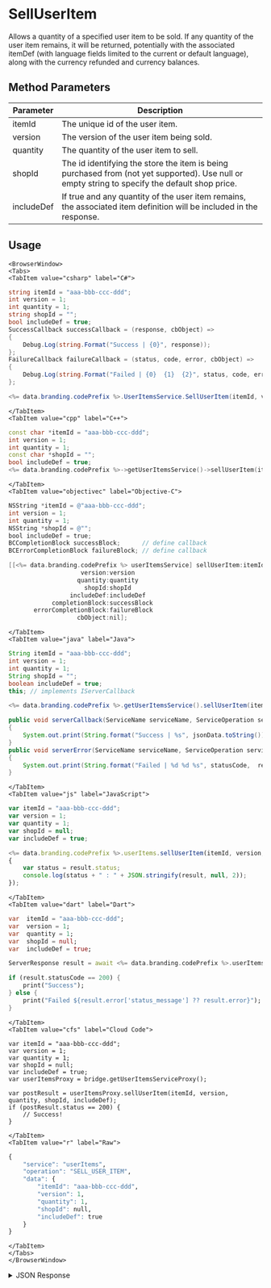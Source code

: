 # SellUserItem

Allows a quantity of a specified user item to be sold. If any quantity of the user item remains, it will be returned, potentially with the associated itemDef (with language fields limited to the current or default language), along with the currency refunded and currency balances.

<PartialServop service_name="userItems" operation_name="SELL_USER_ITEM" />

## Method Parameters
Parameter | Description
--------- | -----------
itemId | The unique id of the user item. 
version | The version of the user item being sold. 
quantity | The quantity of the user item to sell. 
shopId | The id identifying the store the item is being purchased from (not yet supported). Use null or empty string to specify the default shop price.
includeDef | If true and any quantity of the user item remains, the associated item definition will be included in the response. 

## Usage

```mdx-code-block
<BrowserWindow>
<Tabs>
<TabItem value="csharp" label="C#">
```

```csharp
string itemId = "aaa-bbb-ccc-ddd";
int version = 1;
int quantity = 1;
string shopId = "";
bool includeDef = true;
SuccessCallback successCallback = (response, cbObject) =>
{
    Debug.Log(string.Format("Success | {0}", response));
};
FailureCallback failureCallback = (status, code, error, cbObject) =>
{
    Debug.Log(string.Format("Failed | {0}  {1}  {2}", status, code, error));
};

<%= data.branding.codePrefix %>.UserItemsService.SellUserItem(itemId, version, quantity, shopId, includeDef, successCallback, failureCallback);
```

```mdx-code-block
</TabItem>
<TabItem value="cpp" label="C++">
```

```cpp
const char *itemId = "aaa-bbb-ccc-ddd";
int version = 1;
int quantity = 1;
const char *shopId = "";
bool includeDef = true;
<%= data.branding.codePrefix %>->getUserItemsService()->sellUserItem(itemId, version, quantity, shopId, includeDef, this);
```

```mdx-code-block
</TabItem>
<TabItem value="objectivec" label="Objective-C">
```

```objectivec
NSString *itemId = @"aaa-bbb-ccc-ddd";
int version = 1;
int quantity = 1;
NSString *shopId = @"";
bool includeDef = true;
BCCompletionBlock successBlock;      // define callback
BCErrorCompletionBlock failureBlock; // define callback

[[<%= data.branding.codePrefix %> userItemsService] sellUserItem:itemId
                    version:version
                   quantity:quantity
                     shopId:shopId
                 includeDef:includeDef
            completionBlock:successBlock
       errorCompletionBlock:failureBlock
                   cbObject:nil];
```

```mdx-code-block
</TabItem>
<TabItem value="java" label="Java">
```

```java
String itemId = "aaa-bbb-ccc-ddd";
int version = 1;
int quantity = 1;
String shopId = "";
boolean includeDef = true;
this; // implements IServerCallback

<%= data.branding.codePrefix %>.getUserItemsService().sellUserItem(itemId, version, quantity, shopId, includeDef, this);

public void serverCallback(ServiceName serviceName, ServiceOperation serviceOperation, JSONObject jsonData)
{
    System.out.print(String.format("Success | %s", jsonData.toString()));
}
public void serverError(ServiceName serviceName, ServiceOperation serviceOperation, int statusCode, int reasonCode, String jsonError)
{
    System.out.print(String.format("Failed | %d %d %s", statusCode,  reasonCode, jsonError.toString()));
}
```

```mdx-code-block
</TabItem>
<TabItem value="js" label="JavaScript">
```

```javascript
var itemId = "aaa-bbb-ccc-ddd";
var version = 1;
var quantity = 1;
var shopId = null;
var includeDef = true;

<%= data.branding.codePrefix %>.userItems.sellUserItem(itemId, version, quantity, shopId, includeDef, result =>
{
    var status = result.status;
    console.log(status + " : " + JSON.stringify(result, null, 2));
});
```

```mdx-code-block
</TabItem>
<TabItem value="dart" label="Dart">
```

```dart
var  itemId = "aaa-bbb-ccc-ddd";
var  version = 1;
var  quantity = 1;
var  shopId = null;
var  includeDef = true;

ServerResponse result = await <%= data.branding.codePrefix %>.userItemsService.sellUserItem(itemId:itemId, version:version, quantity:quantity, shopId:shopId, includeDef:includeDef);

if (result.statusCode == 200) {
    print("Success");
} else {
    print("Failed ${result.error['status_message'] ?? result.error}");
}
```

```mdx-code-block
</TabItem>
<TabItem value="cfs" label="Cloud Code">
```

```cfscript
var itemId = "aaa-bbb-ccc-ddd";
var version = 1;
var quantity = 1;
var shopId = null;
var includeDef = true;
var userItemsProxy = bridge.getUserItemsServiceProxy();

var postResult = userItemsProxy.sellUserItem(itemId, version, quantity, shopId, includeDef);
if (postResult.status == 200) {
    // Success!
}
```

```mdx-code-block
</TabItem>
<TabItem value="r" label="Raw">
```

```r
{
	"service": "userItems",
	"operation": "SELL_USER_ITEM",
	"data": {
		"itemId": "aaa-bbb-ccc-ddd",
		"version": 1,
		"quantity": 1,
		"shopId": null,
		"includeDef": true
	}
}
```

```mdx-code-block
</TabItem>
</Tabs>
</BrowserWindow>
```

<details>
<summary>JSON Response</summary>

```json
{
  "data": {
    "item": {},
    "currencyRefunded": {
      "coins": 400
    },
    "currencyBalances": {
      "createdAt": 1566850026783,
      "currencyMap": {
        "coins": {
          "consumed": 200,
          "balance": 3000200,
          "purchased": 0,
          "awarded": 3000400
        }
      },
      "playerId": "55ffc16e-f92b-44f3-98b0-68a7a4f24106",
      "updatedAt": 1566850242013
    }
  },
  "status": 200
}
```
</details>


